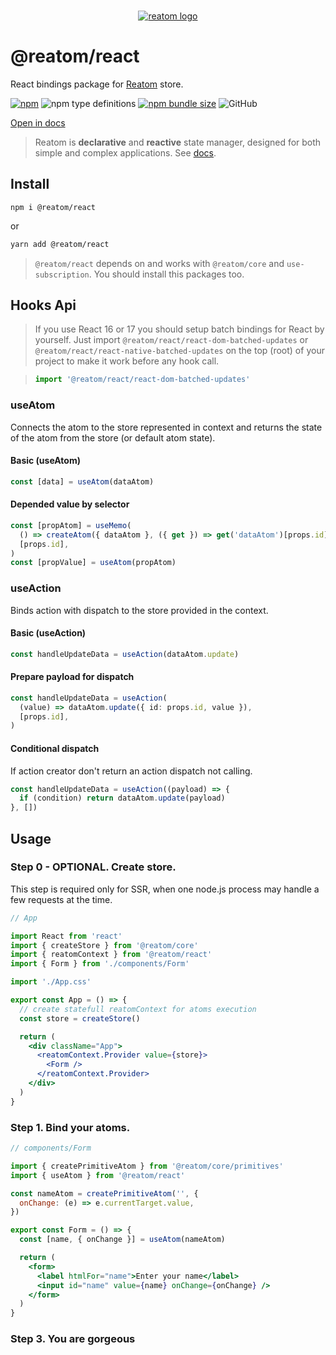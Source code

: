 <div align="center">
<br/>

[![reatom logo](https://reatom.js.org/logos/logo.svg)](https://reatom.js.org)

</div>

# @reatom/react

React bindings package for [Reatom](https://github.com/artalar/reatom) store.

[![npm](https://img.shields.io/npm/v/@reatom/react?style=flat-square)](https://www.npmjs.com/package/@reatom/react)
![npm type definitions](https://img.shields.io/npm/types/@reatom/react?style=flat-square)
[![npm bundle size](https://img.shields.io/bundlephobia/minzip/@reatom/react?style=flat-square)](https://bundlephobia.com/result?p=@reatom/react)
![GitHub](https://img.shields.io/github/license/artalar/reatom?style=flat-square)

[Open in docs](https://reatom.js.org/#/packages/react)

> Reatom is **declarative** and **reactive** state manager, designed for both simple and complex applications. See [docs](https://reatom.js.org/).

## Install

```
npm i @reatom/react
```

or

```sh
yarn add @reatom/react
```

> `@reatom/react` depends on and works with `@reatom/core` and `use-subscription`. You should install this packages too.

## Hooks Api

> If you use React 16 or 17 you should setup batch bindings for React by yourself. Just import `@reatom/react/react-dom-batched-updates` or `@reatom/react/react-native-batched-updates` on the top (root) of your project to make it work before any hook call.

> ```ts
> import '@reatom/react/react-dom-batched-updates'
> ```

### useAtom

Connects the atom to the store represented in context and returns the state of the atom from the store (or default atom state).

#### Basic (useAtom)

```ts
const [data] = useAtom(dataAtom)
```

#### Depended value by selector

```ts
const [propAtom] = useMemo(
  () => createAtom({ dataAtom }, ({ get }) => get('dataAtom')[props.id]),
  [props.id],
)
const [propValue] = useAtom(propAtom)
```

### useAction

Binds action with dispatch to the store provided in the context.

#### Basic (useAction)

```ts
const handleUpdateData = useAction(dataAtom.update)
```

#### Prepare payload for dispatch

```ts
const handleUpdateData = useAction(
  (value) => dataAtom.update({ id: props.id, value }),
  [props.id],
)
```

#### Conditional dispatch

If action creator don't return an action dispatch not calling.

```ts
const handleUpdateData = useAction((payload) => {
  if (condition) return dataAtom.update(payload)
}, [])
```

## Usage

### Step 0 - OPTIONAL. Create store.

This step is required only for SSR, when one node.js process may handle a few requests at the time.

```jsx
// App

import React from 'react'
import { createStore } from '@reatom/core'
import { reatomContext } from '@reatom/react'
import { Form } from './components/Form'

import './App.css'

export const App = () => {
  // create statefull reatomContext for atoms execution
  const store = createStore()

  return (
    <div className="App">
      <reatomContext.Provider value={store}>
        <Form />
      </reatomContext.Provider>
    </div>
  )
}
```

### Step 1. Bind your atoms.

```jsx
// components/Form

import { createPrimitiveAtom } from '@reatom/core/primitives'
import { useAtom } from '@reatom/react'

const nameAtom = createPrimitiveAtom('', {
  onChange: (e) => e.currentTarget.value,
})

export const Form = () => {
  const [name, { onChange }] = useAtom(nameAtom)

  return (
    <form>
      <label htmlFor="name">Enter your name</label>
      <input id="name" value={name} onChange={onChange} />
    </form>
  )
}
```

### Step 3. You are gorgeous

<!--
## Why React so unfriendly for state-managers

- github.com/facebook/react/issues/14259#issuecomment-439632622
- kaihao.dev/posts/Stale-props-and-zombie-children-in-Redux
-->
